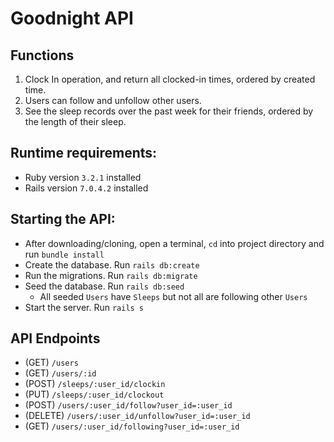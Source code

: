 # Goodnight API

## Functions
1. Clock In operation, and return all clocked-in times, ordered by created time.
2. Users can follow and unfollow other users.
3. See the sleep records over the past week for their friends, ordered by the length of their sleep.

## Runtime requirements:
* Ruby version `3.2.1` installed
* Rails version `7.0.4.2` installed

## Starting the API:
* After downloading/cloning, open a terminal, `cd` into project directory and run `bundle install`
* Create the database. Run `rails db:create`
* Run the migrations. Run `rails db:migrate`
* Seed the database. Run `rails db:seed`
  * All seeded `Users` have `Sleeps` but not all are following other `Users`
* Start the server. Run `rails s`

## API Endpoints
* (GET) `/users`
* (GET) `/users/:id`
* (POST) `/sleeps/:user_id/clockin`
* (PUT) `/sleeps/:user_id/clockout`
* (POST) `/users/:user_id/follow?user_id=:user_id`
* (DELETE) `/users/:user_id/unfollow?user_id=:user_id`
* (GET) `/users/:user_id/following?user_id=:user_id`
